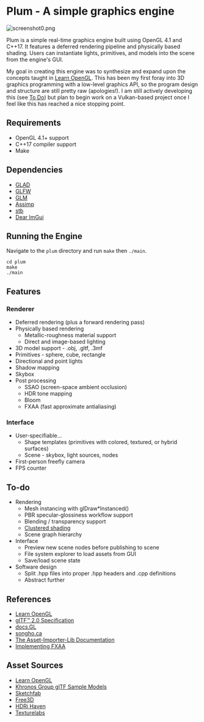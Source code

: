 # Plum - A simple graphics engine

![screenshot0.png](docs/images/screenshot0.png)

Plum is a simple real-time graphics engine built using OpenGL 4.1 and C++17. It features a deferred rendering pipeline and physically based shading. Users can instantiate lights, primitives, and models into the scene from the engine's GUI.

My goal in creating this engine was to synthesize and expand upon the concepts taught in [Learn OpenGL](https://learnopengl.com). This has been my first foray into 3D graphics programming with a low-level graphics API, so the program design and structure are still pretty raw (apologies!). I am still actively developing this (see [To Do](#to-do)) but plan to begin work on a Vulkan-based project once I feel like this has reached a nice stopping point.

## Requirements
* OpenGL 4.1+ support
* C++17 compiler support
* Make

## Dependencies
* [GLAD](https://github.com/Dav1dde/glad)
* [GLFW](https://www.glfw.org)
* [GLM](https://glm.g-truc.net/)
* [Assimp](https://assimp-docs.readthedocs.io/en/)
* [stb](https://github.com/nothings/stb)
* [Dear ImGui](https://github.com/ocornut/imgui)

## Running the Engine
Navigate to the `plum` directory and run `make` then `./main`.

    cd plum
    make
    ./main

## Features
### Renderer
* Deferred rendering (plus a forward rendering pass)
* Physically based rendering
    * Metallic-roughness material support
    * Direct and image-based lighting
* 3D model support - .obj, .gltf, .3mf
* Primitives - sphere, cube, rectangle
* Directional and point lights 
* Shadow mapping
* Skybox
* Post processing
    * SSAO (screen-space ambient occlusion)
    * HDR tone mapping
    * Bloom
    * FXAA (fast approximate antialiasing)
### Interface
* User-specifiable...
    * Shape templates (primitives with colored, textured, or hybrid surfaces)
    * Scene - skybox, light sources, nodes
* First-person freefly camera
* FPS counter

## To-do
* Rendering
    * Mesh instancing with glDraw*Instanced()
    * PBR specular-glossiness workflow support
    * Blending / transparency support
    * [Clustered shading](https://www.humus.name/Articles/PracticalClusteredShading.pdf)
    * Scene graph hierarchy
* Interface
    * Preview new scene nodes before publishing to scene
    * File system explorer to load assets from GUI
    * Save/load scene state
* Software design
    * Split .hpp files into proper .hpp headers and .cpp definitions
    * Abstract further

## References
* [Learn OpenGL](https://learnopengl.com)
* [glTF™ 2.0 Specification](https://registry.khronos.org/glTF/specs/2.0/glTF-2.0.html)
* [docs.GL](https://docs.gl)
* [songho.ca](https://www.songho.ca/opengl/gl_sphere.html)
* [The Asset-Importer-Lib Documentation](https://assimp-docs.readthedocs.io/en/v5.3.0/)
* [Implementing FXAA](https://blog.simonrodriguez.fr/articles/2016/07/implementing_fxaa.html)

## Asset Sources
* [Learn OpenGL](https://learnopengl.com)
* [Khronos Group glTF Sample Models](https://github.com/KhronosGroup/glTF-Sample-Models)
* [Sketchfab](https://sketchfab.com/features/gltf)
* [Free3D](https://free3d.com)
* [HDRi Haven](https://hdri-haven.com)
* [Texturelabs](https://texturelabs.org)

